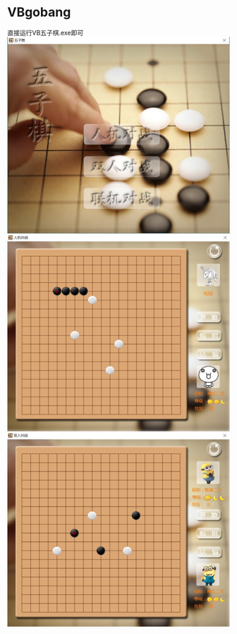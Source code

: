# VBgobang
直接运行VB五子棋.exe即可
![主界面](https://github.com/hsh0915/VBgobang/blob/master/images/main.png)
![人机对战](https://github.com/hsh0915/VBgobang/blob/master/images/pVSm.png)
![双人对战](https://github.com/hsh0915/VBgobang/blob/master/images/pVSp.png)